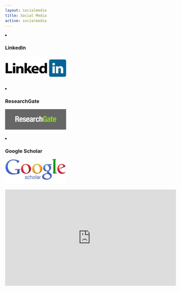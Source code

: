 ```yaml
---
layout: socialmedia
title: Social Media
active: socialmedia
---
```


<li><h3>LinkedIn</h3></li>

<div class="floatright">
<a href="https://www.linkedin.com/in/przemek-dera-5a243958" target="_blank"><img src="images/LinkedIn.jpg" width="200"></a>
</div>

<div class="clear"> </div>
<br />

<li><h3>ResearchGate</h3></li>

<div class="floatright">
<a href="https://www.researchgate.net/profile/Przemyslaw_Dera?ev=prf_highl" target="_blank"><img src="images/ResearchGate.jpg" width="200"></a>
</div>

<div class="clear"> </div>
<br />

<li><h3>Google Scholar</h3></li>

<div class="floatright">
<a href="http://scholar.google.com/citations?hl=en&user=ahzkJqcAAAAJ" target="_blank"><img src="images/GoogleScholar.jpg" width="200"></a>
</div>

<div class="clear"> </div>
<br />

<div class="splitcenter">
<iframe src="https://youtu.be/tM0sErJ6rKg"
   width="560" height="315" frameborder="0" allowfullscreen></iframe>
</div>
